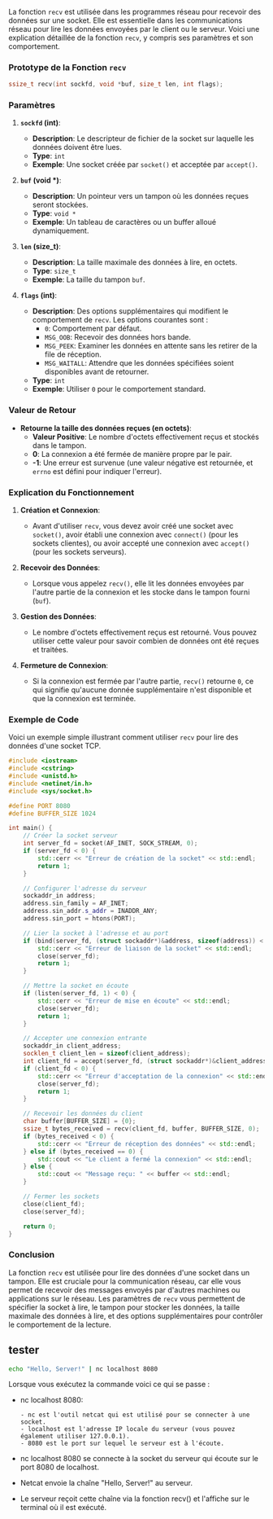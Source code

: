La fonction `recv` est utilisée dans les programmes réseau pour recevoir des données sur une socket. Elle est essentielle dans les communications réseau pour lire les données envoyées par le client ou le serveur. Voici une explication détaillée de la fonction `recv`, y compris ses paramètres et son comportement.

### Prototype de la Fonction `recv`

```cpp
ssize_t recv(int sockfd, void *buf, size_t len, int flags);
```

### Paramètres

1. **`sockfd` (int)**:
   - **Description**: Le descripteur de fichier de la socket sur laquelle les données doivent être lues.
   - **Type**: `int`
   - **Exemple**: Une socket créée par `socket()` et acceptée par `accept()`.

2. **`buf` (void *)**:
   - **Description**: Un pointeur vers un tampon où les données reçues seront stockées.
   - **Type**: `void *`
   - **Exemple**: Un tableau de caractères ou un buffer alloué dynamiquement.

3. **`len` (size_t)**:
   - **Description**: La taille maximale des données à lire, en octets.
   - **Type**: `size_t`
   - **Exemple**: La taille du tampon `buf`.

4. **`flags` (int)**:
   - **Description**: Des options supplémentaires qui modifient le comportement de `recv`. Les options courantes sont :
     - `0`: Comportement par défaut.
     - `MSG_OOB`: Recevoir des données hors bande.
     - `MSG_PEEK`: Examiner les données en attente sans les retirer de la file de réception.
     - `MSG_WAITALL`: Attendre que les données spécifiées soient disponibles avant de retourner.
   - **Type**: `int`
   - **Exemple**: Utiliser `0` pour le comportement standard.

### Valeur de Retour

- **Retourne la taille des données reçues (en octets)**:
  - **Valeur Positive**: Le nombre d'octets effectivement reçus et stockés dans le tampon.
  - **0**: La connexion a été fermée de manière propre par le pair.
  - **-1**: Une erreur est survenue (une valeur négative est retournée, et `errno` est défini pour indiquer l'erreur).

### Explication du Fonctionnement

1. **Création et Connexion**:
   - Avant d'utiliser `recv`, vous devez avoir créé une socket avec `socket()`, avoir établi une connexion avec `connect()` (pour les sockets clientes), ou avoir accepté une connexion avec `accept()` (pour les sockets serveurs).

2. **Recevoir des Données**:
   - Lorsque vous appelez `recv()`, elle lit les données envoyées par l'autre partie de la connexion et les stocke dans le tampon fourni (`buf`).

3. **Gestion des Données**:
   - Le nombre d'octets effectivement reçus est retourné. Vous pouvez utiliser cette valeur pour savoir combien de données ont été reçues et traitées.

4. **Fermeture de Connexion**:
   - Si la connexion est fermée par l'autre partie, `recv()` retourne `0`, ce qui signifie qu'aucune donnée supplémentaire n'est disponible et que la connexion est terminée.

### Exemple de Code

Voici un exemple simple illustrant comment utiliser `recv` pour lire des données d'une socket TCP.

```cpp
#include <iostream>
#include <cstring>
#include <unistd.h>
#include <netinet/in.h>
#include <sys/socket.h>

#define PORT 8080
#define BUFFER_SIZE 1024

int main() {
    // Créer la socket serveur
    int server_fd = socket(AF_INET, SOCK_STREAM, 0);
    if (server_fd < 0) {
        std::cerr << "Erreur de création de la socket" << std::endl;
        return 1;
    }

    // Configurer l'adresse du serveur
    sockaddr_in address;
    address.sin_family = AF_INET;
    address.sin_addr.s_addr = INADDR_ANY;
    address.sin_port = htons(PORT);

    // Lier la socket à l'adresse et au port
    if (bind(server_fd, (struct sockaddr*)&address, sizeof(address)) < 0) {
        std::cerr << "Erreur de liaison de la socket" << std::endl;
        close(server_fd);
        return 1;
    }

    // Mettre la socket en écoute
    if (listen(server_fd, 1) < 0) {
        std::cerr << "Erreur de mise en écoute" << std::endl;
        close(server_fd);
        return 1;
    }

    // Accepter une connexion entrante
    sockaddr_in client_address;
    socklen_t client_len = sizeof(client_address);
    int client_fd = accept(server_fd, (struct sockaddr*)&client_address, &client_len);
    if (client_fd < 0) {
        std::cerr << "Erreur d'acceptation de la connexion" << std::endl;
        close(server_fd);
        return 1;
    }

    // Recevoir les données du client
    char buffer[BUFFER_SIZE] = {0};
    ssize_t bytes_received = recv(client_fd, buffer, BUFFER_SIZE, 0);
    if (bytes_received < 0) {
        std::cerr << "Erreur de réception des données" << std::endl;
    } else if (bytes_received == 0) {
        std::cout << "Le client a fermé la connexion" << std::endl;
    } else {
        std::cout << "Message reçu: " << buffer << std::endl;
    }

    // Fermer les sockets
    close(client_fd);
    close(server_fd);

    return 0;
}
```

### Conclusion

La fonction `recv` est utilisée pour lire des données d'une socket dans un tampon. Elle est cruciale pour la communication réseau, car elle vous permet de recevoir des messages envoyés par d'autres machines ou applications sur le réseau. Les paramètres de `recv` vous permettent de spécifier la socket à lire, le tampon pour stocker les données, la taille maximale des données à lire, et des options supplémentaires pour contrôler le comportement de la lecture.

## tester 

```bash
echo "Hello, Server!" | nc localhost 8080
```
Lorsque vous exécutez la commande voici ce qui se passe :

- nc localhost 8080:

      - nc est l'outil netcat qui est utilisé pour se connecter à une socket.
      - localhost est l'adresse IP locale du serveur (vous pouvez également utiliser 127.0.0.1).
      - 8080 est le port sur lequel le serveur est à l'écoute.

- nc localhost 8080 se connecte à la socket du serveur qui écoute sur le port 8080 de localhost.
- Netcat envoie la chaîne "Hello, Server!" au serveur.
- Le serveur reçoit cette chaîne via la fonction recv() et l'affiche sur le terminal où il est exécuté.
